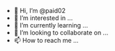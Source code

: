 - 👋 Hi, I’m @paid02
- 👀 I’m interested in ...
- 🌱 I’m currently learning ...
- 💞️ I’m looking to collaborate on ...
- 📫 How to reach me ...

<!---
paid02/paid02 is a ✨ special ✨ repository because its `README.md` (this file) appears on your GitHub profile.
You can click the Preview link to take a look at your changes.start

--->
